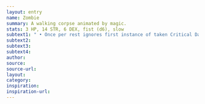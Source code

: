 ```yaml
---
layout: entry 
name: Zombie
summary: A walking corpse animated by magic.
stats: 3 HP, 14 STR, 6 DEX, fist (d6), slow
subtext1: " • Once per rest ignores first instance of taken Critical Damage"
subtext2: 
subtext3: 
subtext4: 
author: 
source: 
source-url: 
layout: 
category: 
inspiration: 
inspiration-url: 
---
```

